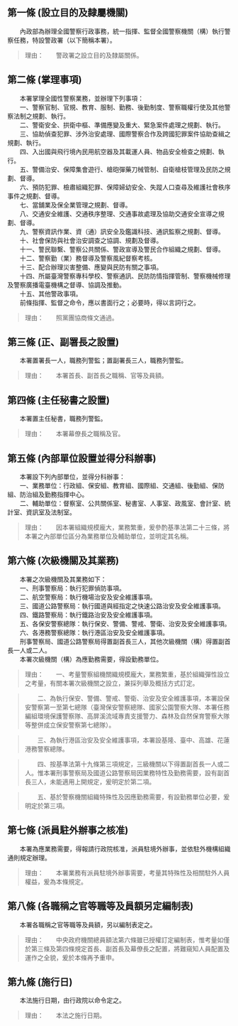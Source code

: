 第一條 (設立目的及隸屬機關)
---------------------------
　　內政部為辦理全國警察行政事務，統一指揮、監督全國警察機關（構）執行警察任務，特設警政署（以下簡稱本署）。  
> 理由：　　警政署之設立目的及隸屬關係。



第二條 (掌理事項)
-----------------
　　本署掌理全國性警察業務，並辦理下列事項：  
　　一、警察官制、官規、教育、服制、勤務、後勤制度、警察職權行使及其他警察法制之規劃、執行。  
　　二、警衛安全、拱衛中樞、準備應變及重大、緊急案件處理之規劃、執行。  
　　三、協助偵查犯罪、涉外治安處理、國際警察合作及跨國犯罪案件協助查緝之規劃、執行。  
　　四、入出國與飛行境內民用航空器及其載運人員、物品安全檢查之規劃、執行。  
　　五、警備治安、保障集會遊行、槍砲彈藥刀械管制、自衛槍枝管理及民防之規劃、督導。  
　　六、預防犯罪、檢肅組織犯罪、保障婦幼安全、失蹤人口查尋及維護社會秩序事件之規劃、督導。  
　　七、當舖業及保全業管理之規劃、督導。  
　　八、交通安全維護、交通秩序整理、交通事故處理及協助交通安全宣導之規劃、督導。  
　　九、警察資訊作業、資（通）訊安全及鑑識科技、通訊監察之規劃、督導。  
　　十、社會保防與社會治安調查之協調、規劃及督導。  
　　十一、警民聯繫、警察公共關係、警政宣導及警民合作組織之規劃、督導。  
　　十二、警察勤（業）務督導及警察風紀督察考核。  
　　十三、配合辦理災害整備、應變與民防有關之事項。  
　　十四、所屬臺灣警察專科學校、警察通訊、民防防情指揮管制、警察機械修理及警察廣播電臺機構之督導、協調及推動。  
　　十五、其他警政事項。  
　　前條指揮、監督之命令，應以書面行之；必要時，得以言詞行之。  
> 理由：　　照黨團協商條文通過。



第三條 (正、副署長之設置)
-------------------------
　　本署置署長一人，職務列警監；置副署長三人，職務列警監。  
> 理由：　　本署首長、副首長之職稱、官等及員額。



第四條 (主任秘書之設置)
-----------------------
　　本署置主任秘書，職務列警監。  
> 理由：　　本署幕僚長之職稱及官。



第五條 (內部單位設置並得分科辦事)
---------------------------------
　　本署設下列內部單位，並得分科辦事：  
　　一、業務單位：行政組、保安組、教育組、國際組、交通組、後勤組、保防組、防治組及勤務指揮中心。  
　　二、輔助單位：督察室、公共關係室、秘書室、人事室、政風室、會計室、統計室、資訊室及法制室。  
> 理由：　　因本署組織規模龐大，業務繁重，爰參酌基準法第二十三條，將本署之內部單位區分為業務單位及輔助單位，並明定其名稱。



第六條 (次級機關及其業務)
-------------------------
　　本署之次級機關及其業務如下：  
　　一、刑事警察局：執行犯罪偵防事項。  
　　二、航空警察局：執行機場治安及安全維護事項。  
　　三、國道公路警察局：執行國道與經指定之快速公路治安及安全維護事項。  
　　四、鐵路警察局：執行鐵路治安及安全維護事項。  
　　五、各保安警察總隊：執行保安、警備、警戒、警衛、治安及安全維護事項。  
　　六、各港務警察總隊：執行港區治安及安全維護事項。  
　　刑事警察局、國道公路警察局得置副首長三人，其他次級機關（構）得置副首長一人或二人。  
　　本署次級機關（構）為應勤務需要，得設勤務單位。  
> 理由：　　一、考量警察組機關織規模龐大，業務繁重，基於組織彈性設立之考量，有關本署次級機關之設立，兼採列舉及概括方式訂定。

> 　　二、為執行保安、警備、警戒、警衛、治安及安全維護事項，本署設保安警察第一至第七總隊（臺灣保安警察總隊、國家公園警察大隊、本署任務編組環境保護警察隊、高屏溪流域專責支援警力、森林及自然保育警察大隊等整併成立保安警察第七總隊）。

> 　　三、為執行港區治安及安全維護事項，本署設基隆、臺中、高雄、花蓮港務警察總隊。

> 　　四、按基準法第十九條第三項規定，三級機關以下得置副首長一人或二人。惟本署刑事警察局及國道公路警察局因業務特性及勤務需要，設有副首長三人，未能適用上開規定，爰明定於第二項。

> 　　五、基於警察機關組織特殊性及因應勤務需要，有設勤務單位必要，爰明定於第三項。



第七條 (派員駐外辦事之核准)
---------------------------
　　本署為應業務需要，得報請行政院核准，派員駐境外辦事，並依駐外機構組織通則規定辦理。  
> 理由：　　本署業務有派員駐境外辦事需要，考量其特殊性及相關駐外人員權益，爰為本條規定。



第八條 (各職稱之官等職等及員額另定編制表)
-----------------------------------------
　　本署各職稱之官等職等及員額，另以編制表定之。  
> 理由：　　中央政府機關總員額法第六條雖已授權訂定編制表，惟考量如僅於第三條及第四條規定首長、副首長及幕僚長之配置，將難窺知人員配置及運作之全貌，爰於本條再予重申。



第九條 (施行日)
---------------
　　本法施行日期，由行政院以命令定之。  
> 理由：　　本法之施行日期。
